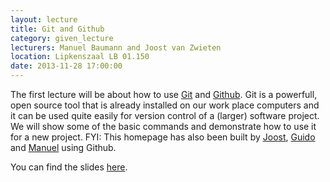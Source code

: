 ```yaml
---
layout: lecture
title: Git and Github
category: given_lecture
lecturers: Manuel Baumann and Joost van Zwieten
location: Lipkenszaal LB 01.150
date: 2013-11-28 17:00:00
---
```


The first lecture will be about how to use [Git] and [Github].  Git is a
powerfull, open source tool that is already installed on our work place
computers and it can be used quite easily for version control of a (larger)
software project.  We will show some of the basic commands and demonstrate how
to use it for a new project.  FYI: This homepage has also been built by
[Joost], [Guido] and [Manuel] using Github.

You can find the slides [here](/presentations/git/git_final.pdf).

[Git]: http://git-scm.com
[Github]: https://github.com
[Joost]: https://github.com/joostvanzwieten
[Guido]: https://github.com/guidooud
[Manuel]: https://github.com/ManuelMBaumann
